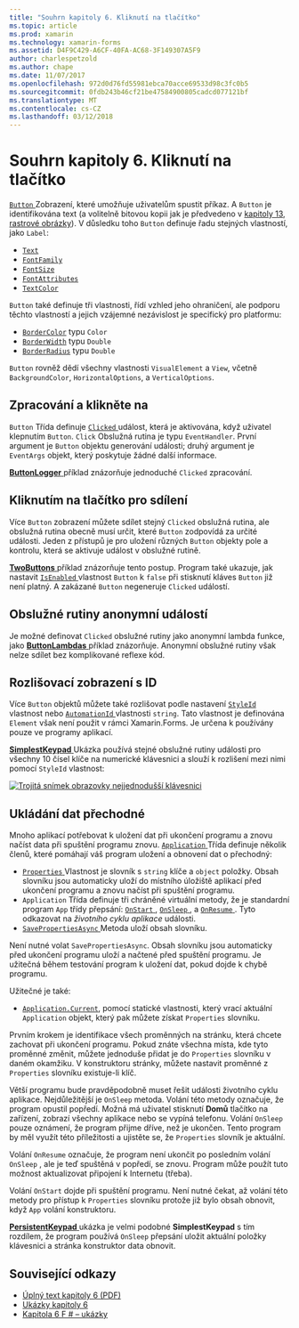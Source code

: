 ```yaml
---
title: "Souhrn kapitoly 6. Kliknutí na tlačítko"
ms.topic: article
ms.prod: xamarin
ms.technology: xamarin-forms
ms.assetid: D4F9C429-A6CF-40FA-AC68-3F149307A5F9
author: charlespetzold
ms.author: chape
ms.date: 11/07/2017
ms.openlocfilehash: 972d0d76fd55981ebca70acce69533d98c3fc0b5
ms.sourcegitcommit: 0fdb243b46cf21be47584900805cadcd077121bf
ms.translationtype: MT
ms.contentlocale: cs-CZ
ms.lasthandoff: 03/12/2018
---
```

# <a name="summary-of-chapter-6-button-clicks"></a>Souhrn kapitoly 6. Kliknutí na tlačítko

[ `Button` ](https://developer.xamarin.com/api/type/Xamarin.Forms.Button/) Zobrazení, které umožňuje uživatelům spustit příkaz. A `Button` je identifikována text (a volitelně bitovou kopii jak je předvedeno v [kapitoly 13, rastrové obrázky](chapter13.md)). V důsledku toho `Button` definuje řadu stejných vlastností, jako `Label`:

- [`Text`](https://developer.xamarin.com/api/property/Xamarin.Forms.Button.Text/)
- [`FontFamily`](https://developer.xamarin.com/api/property/Xamarin.Forms.Button.FontFamily/)
- [`FontSize`](https://developer.xamarin.com/api/property/Xamarin.Forms.Button.FontSize/)
- [`FontAttributes`](https://developer.xamarin.com/api/property/Xamarin.Forms.Button.FontAttributes/)
- [`TextColor`](https://developer.xamarin.com/api/property/Xamarin.Forms.Button.TextColor/)

`Button` také definuje tři vlastnosti, řídí vzhled jeho ohraničení, ale podporu těchto vlastností a jejich vzájemné nezávislost je specifický pro platformu:

- [`BorderColor`](https://developer.xamarin.com/api/property/Xamarin.Forms.Button.BorderColor/) typu `Color`
- [`BorderWidth`](https://developer.xamarin.com/api/property/Xamarin.Forms.Button.BorderWidth/) typu `Double`
- [`BorderRadius`](https://developer.xamarin.com/api/property/Xamarin.Forms.Button.BorderRadius/) typu `Double`

`Button` rovněž dědí všechny vlastnosti `VisualElement` a `View`, včetně `BackgroundColor`, `HorizontalOptions`, a `VerticalOptions`.

## <a name="processing-the-click"></a>Zpracování a klikněte na

`Button` Třída definuje [ `Clicked` ](https://developer.xamarin.com/api/event/Xamarin.Forms.Button.Clicked/) událost, která je aktivována, když uživatel klepnutím `Button`. `Click` Obslužná rutina je typu `EventHandler`. První argument je `Button` objektu generování události; druhý argument je `EventArgs` objekt, který poskytuje žádné další informace.

[ **ButtonLogger** ](https://github.com/xamarin/xamarin-forms-book-samples/tree/master/Chapter06/ButtonLogger) příklad znázorňuje jednoduché `Clicked` zpracování.

## <a name="sharing-button-clicks"></a>Kliknutím na tlačítko pro sdílení

Více `Button` zobrazení můžete sdílet stejný `Clicked` obslužná rutina, ale obslužná rutina obecně musí určit, které `Button` zodpovídá za určité události. Jeden z přístupů je pro uložení různých `Button` objekty pole a kontrolu, která se aktivuje událost v obslužné rutině.

[ **TwoButtons** ](https://github.com/xamarin/xamarin-forms-book-samples/tree/master/Chapter06/TwoButtons) příklad znázorňuje tento postup. Program také ukazuje, jak nastavit [ `IsEnabled` ](https://developer.xamarin.com/api/property/Xamarin.Forms.VisualElement.IsEnabled/) vlastnost `Button` k `false` při stisknutí kláves `Button` již není platný. A zakázané `Button` negeneruje `Clicked` událostí.

## <a name="anonymous-event-handlers"></a>Obslužné rutiny anonymní událostí

Je možné definovat `Clicked` obslužné rutiny jako anonymní lambda funkce, jako [ **ButtonLambdas** ](https://github.com/xamarin/xamarin-forms-book-samples/tree/master/Chapter06/ButtonLambdas) příklad znázorňuje. Anonymní obslužné rutiny však nelze sdílet bez komplikované reflexe kód.

## <a name="distinguishing-views-with-ids"></a>Rozlišovací zobrazení s ID

Více `Button` objektů můžete také rozlišovat podle nastavení [ `StyleId` ](https://developer.xamarin.com/api/property/Xamarin.Forms.Element.StyleId/) vlastnost nebo [ `AutomationId` ](https://developer.xamarin.com/api/property/Xamarin.Forms.Element.AutomationId/) vlastnosti `string`. Tato vlastnost je definována `Element` však není použit v rámci Xamarin.Forms. Je určena k používány pouze ve programy aplikací.

[ **SimplestKeypad** ](https://github.com/xamarin/xamarin-forms-book-samples/tree/master/Chapter06/SimplestKeypad) Ukázka používá stejné obslužné rutiny události pro všechny 10 čísel klíče na numerické klávesnici a slouží k rozlišení mezi nimi pomocí `StyleId` vlastnost:

[![Trojitá snímek obrazovky nejjednodušší klávesnici](images/ch06fg04-small.png "kalkulačky")](images/ch06fg04-large.png#lightbox "kalkulačky")

## <a name="saving-transient-data"></a>Ukládání dat přechodné

Mnoho aplikací potřebovat k uložení dat při ukončení programu a znovu načíst data při spuštění programu znovu. [ `Application` ](https://developer.xamarin.com/api/type/Xamarin.Forms.Application/) Třída definuje několik členů, které pomáhají váš program uložení a obnovení dat o přechodný:

- [ `Properties` ](https://developer.xamarin.com/api/property/Xamarin.Forms.Application.Properties/) Vlastnost je slovník s `string` klíče a `object` položky. Obsah slovníku jsou automaticky uloží do místního úložiště aplikací před ukončení programu a znovu načíst při spuštění programu.
- `Application` Třída definuje tři chráněné virtuální metody, že je standardní program `App` třídy přepsání: [ `OnStart` ](https://developer.xamarin.com/api/member/Xamarin.Forms.Application.OnStart()/), [ `OnSleep` ](https://developer.xamarin.com/api/member/Xamarin.Forms.Application.OnSleep()/), a [ `OnResume` ](https://developer.xamarin.com/api/member/Xamarin.Forms.Application.OnResume()/). Tyto odkazovat na *životního cyklu aplikace* události.
- [ `SavePropertiesAsync` ](https://developer.xamarin.com/api/member/Xamarin.Forms.Application.SavePropertiesAsync()/) Metoda uloží obsah slovníku.

Není nutné volat `SavePropertiesAsync`. Obsah slovníku jsou automaticky před ukončení programu uloží a načtené před spuštění programu. Je užitečná během testování program k uložení dat, pokud dojde k chybě programu.

Užitečné je také:

- [`Application.Current`](https://developer.xamarin.com/api/property/Xamarin.Forms.Application.Current/), pomocí statické vlastnosti, který vrací aktuální `Application` objekt, který pak můžete získat `Properties` slovníku.

Prvním krokem je identifikace všech proměnných na stránku, která chcete zachovat při ukončení programu. Pokud znáte všechna místa, kde tyto proměnné změnit, můžete jednoduše přidat je do `Properties` slovníku v daném okamžiku. V konstruktoru stránky, můžete nastavit proměnné z `Properties` slovníku existuje-li klíč.

Větší programu bude pravděpodobně muset řešit události životního cyklu aplikace. Nejdůležitější je `OnSleep` metoda. Volání této metody označuje, že program opustil popředí. Možná má uživatel stisknutí **Domů** tlačítko na zařízení, zobrazí všechny aplikace nebo se vypíná telefonu. Volání `OnSleep` pouze oznámení, že program přijme dříve, než je ukončen. Tento program by měl využít této příležitosti a ujistěte se, že `Properties` slovník je aktuální.

Volání `OnResume` označuje, že program není ukončit po posledním volání `OnSleep` , ale je teď spuštěná v popředí, se znovu. Program může použít tuto možnost aktualizovat připojení k Internetu (třeba).

Volání `OnStart` dojde při spuštění programu. Není nutné čekat, až volání této metody pro přístup k `Properties` slovníku protože již bylo obsah obnovit, když `App` volání konstruktoru.

[ **PersistentKeypad** ](https://github.com/xamarin/xamarin-forms-book-samples/tree/master/Chapter06/PersistentKeypad) ukázka je velmi podobné **SimplestKeypad** s tím rozdílem, že program používá `OnSleep` přepsání uložit aktuální položky klávesnici a stránka konstruktor data obnovit.



## <a name="related-links"></a>Související odkazy

- [Úplný text kapitoly 6 (PDF)](https://download.xamarin.com/developer/xamarin-forms-book/XamarinFormsBook-Ch06-Apr2016.pdf)
- [Ukázky kapitoly 6](https://github.com/xamarin/xamarin-forms-book-samples/tree/master/Chapter06)
- [Kapitola 6 F # – ukázky](https://github.com/xamarin/xamarin-forms-book-samples/tree/master/Chapter06/FS)
